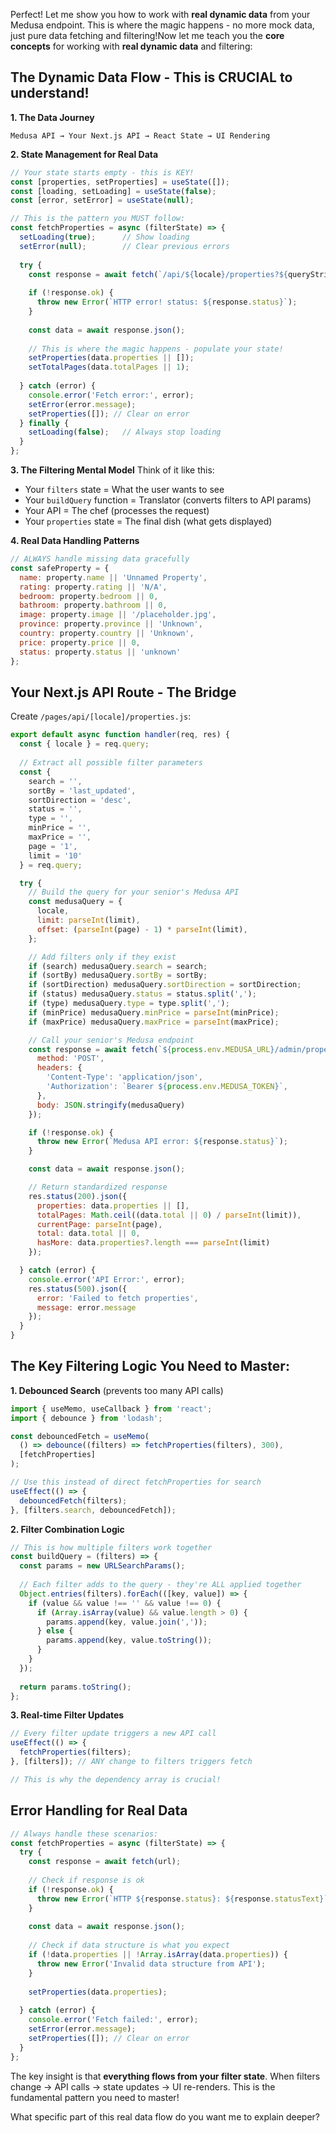 Perfect! Let me show you how to work with **real dynamic data** from your Medusa endpoint. This is where the magic happens - no more mock data, just pure data fetching and filtering!Now let me teach you the **core concepts** for working with **real dynamic data** and filtering:

## The Dynamic Data Flow - This is CRUCIAL to understand!

**1. The Data Journey**
```
Medusa API → Your Next.js API → React State → UI Rendering
```

**2. State Management for Real Data**
```javascript
// Your state starts empty - this is KEY!
const [properties, setProperties] = useState([]);
const [loading, setLoading] = useState(false);
const [error, setError] = useState(null);

// This is the pattern you MUST follow:
const fetchProperties = async (filterState) => {
  setLoading(true);      // Show loading
  setError(null);        // Clear previous errors
  
  try {
    const response = await fetch(`/api/${locale}/properties?${queryString}`);
    
    if (!response.ok) {
      throw new Error(`HTTP error! status: ${response.status}`);
    }
    
    const data = await response.json();
    
    // This is where the magic happens - populate your state!
    setProperties(data.properties || []);
    setTotalPages(data.totalPages || 1);
    
  } catch (error) {
    console.error('Fetch error:', error);
    setError(error.message);
    setProperties([]); // Clear on error
  } finally {
    setLoading(false);   // Always stop loading
  }
};
```

**3. The Filtering Mental Model**
Think of it like this:
- Your `filters` state = What the user wants to see
- Your `buildQuery` function = Translator (converts filters to API params)
- Your API = The chef (processes the request)
- Your `properties` state = The final dish (what gets displayed)

**4. Real Data Handling Patterns**

```javascript
// ALWAYS handle missing data gracefully
const safeProperty = {
  name: property.name || 'Unnamed Property',
  rating: property.rating || 'N/A',
  bedroom: property.bedroom || 0,
  bathroom: property.bathroom || 0,
  image: property.image || '/placeholder.jpg',
  province: property.province || 'Unknown',
  country: property.country || 'Unknown',
  price: property.price || 0,
  status: property.status || 'unknown'
};
```

## Your Next.js API Route - The Bridge

Create `/pages/api/[locale]/properties.js`:

```javascript
export default async function handler(req, res) {
  const { locale } = req.query;
  
  // Extract all possible filter parameters
  const {
    search = '',
    sortBy = 'last_updated',
    sortDirection = 'desc',
    status = '',
    type = '',
    minPrice = '',
    maxPrice = '',
    page = '1',
    limit = '10'
  } = req.query;

  try {
    // Build the query for your senior's Medusa API
    const medusaQuery = {
      locale,
      limit: parseInt(limit),
      offset: (parseInt(page) - 1) * parseInt(limit),
    };

    // Add filters only if they exist
    if (search) medusaQuery.search = search;
    if (sortBy) medusaQuery.sortBy = sortBy;
    if (sortDirection) medusaQuery.sortDirection = sortDirection;
    if (status) medusaQuery.status = status.split(',');
    if (type) medusaQuery.type = type.split(',');
    if (minPrice) medusaQuery.minPrice = parseInt(minPrice);
    if (maxPrice) medusaQuery.maxPrice = parseInt(maxPrice);

    // Call your senior's Medusa endpoint
    const response = await fetch(`${process.env.MEDUSA_URL}/admin/properties`, {
      method: 'POST',
      headers: {
        'Content-Type': 'application/json',
        'Authorization': `Bearer ${process.env.MEDUSA_TOKEN}`,
      },
      body: JSON.stringify(medusaQuery)
    });

    if (!response.ok) {
      throw new Error(`Medusa API error: ${response.status}`);
    }

    const data = await response.json();

    // Return standardized response
    res.status(200).json({
      properties: data.properties || [],
      totalPages: Math.ceil((data.total || 0) / parseInt(limit)),
      currentPage: parseInt(page),
      total: data.total || 0,
      hasMore: data.properties?.length === parseInt(limit)
    });

  } catch (error) {
    console.error('API Error:', error);
    res.status(500).json({ 
      error: 'Failed to fetch properties',
      message: error.message 
    });
  }
}
```

## The Key Filtering Logic You Need to Master:

**1. Debounced Search** (prevents too many API calls)
```javascript
import { useMemo, useCallback } from 'react';
import { debounce } from 'lodash';

const debouncedFetch = useMemo(
  () => debounce((filters) => fetchProperties(filters), 300),
  [fetchProperties]
);

// Use this instead of direct fetchProperties for search
useEffect(() => {
  debouncedFetch(filters);
}, [filters.search, debouncedFetch]);
```

**2. Filter Combination Logic**
```javascript
// This is how multiple filters work together
const buildQuery = (filters) => {
  const params = new URLSearchParams();
  
  // Each filter adds to the query - they're ALL applied together
  Object.entries(filters).forEach(([key, value]) => {
    if (value && value !== '' && value !== 0) {
      if (Array.isArray(value) && value.length > 0) {
        params.append(key, value.join(','));
      } else {
        params.append(key, value.toString());
      }
    }
  });
  
  return params.toString();
};
```

**3. Real-time Filter Updates**
```javascript
// Every filter update triggers a new API call
useEffect(() => {
  fetchProperties(filters);
}, [filters]); // ANY change to filters triggers fetch

// This is why the dependency array is crucial!
```

## Error Handling for Real Data

```javascript
// Always handle these scenarios:
const fetchProperties = async (filterState) => {
  try {
    const response = await fetch(url);
    
    // Check if response is ok
    if (!response.ok) {
      throw new Error(`HTTP ${response.status}: ${response.statusText}`);
    }
    
    const data = await response.json();
    
    // Check if data structure is what you expect
    if (!data.properties || !Array.isArray(data.properties)) {
      throw new Error('Invalid data structure from API');
    }
    
    setProperties(data.properties);
    
  } catch (error) {
    console.error('Fetch failed:', error);
    setError(error.message);
    setProperties([]); // Clear on error
  }
};
```

The key insight is that **everything flows from your filter state**. When filters change → API calls → state updates → UI re-renders. This is the fundamental pattern you need to master!

What specific part of this real data flow do you want me to explain deeper?
